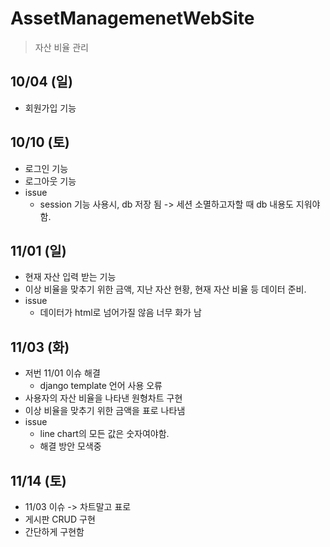 # AssetManagemenetWebSite

> 자산 비율 관리


## 10/04 (일)
- 회원가입 기능 

## 10/10 (토)
- 로그인 기능
- 로그아웃 기능 
- issue
  - session 기능 사용시, db 저장 됨 -> 세션 소멸하고자할 때 db 내용도 지워야 함.

## 11/01 (일)
  - 현재 자산 입력 받는 기능
  - 이상 비율을 맞추기 위한 금액, 지난 자산 현황, 현재 자산 비율 등 데이터 준비.
  - issue
    - 데이터가 html로 넘어가질 않음 너무 화가 남

## 11/03 (화)
  - 저번 11/01 이슈 해결
    - django template 언어 사용 오류
  - 사용자의 자산 비율을 나타낸 원형차트 구현
  - 이상 비율을 맞추기 위한 금액을 표로 나타냄
  - issue
    - line chart의 모든 값은 숫자여야함. 
    - 해결 방안 모색중
    

## 11/14 (토)
  - 11/03 이슈 -> 차트말고 표로
  - 게시판 CRUD 구현
  - 간단하게 구현함
